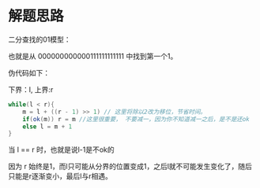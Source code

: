 # 解题思路
二分查找的01模型：

也就是从 000000000000111111111111 中找到第一个1。

伪代码如下：

下界：l, 上界:r

```java
while(l < r){
    m = l + ((r - 1) >> 1) // 这里将除以2改为移位，节省时间。
    if(ok(m)) r = m //这里很重要， 不要减一，因为你不知道减一之后，是不是还ok
    else l = m + 1
}
```


当 l == r 时，也就是说l-1是不ok的

因为 r 始终是1，而l只可能从分界的位置变成1，之后l就不可能发生变化了，随后只能是r逐渐变小，最后l与r相遇。
